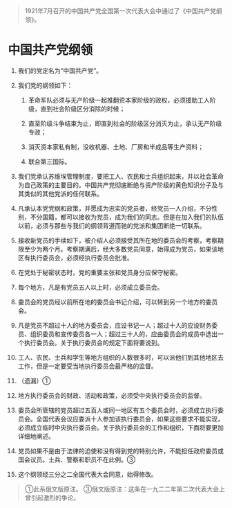 > 1921年7月召开的中国共产党全国第一次代表大会中通过了《中国共产党纲领》。

# 中国共产党纲领

1. 我们的党定名为“中国共产党”。

2. 我们党的纲领如下：

	1. 革命军队必须与无产阶级一起推翻资本家阶级的政权，必须援助工人阶级，直到社会阶级区分消除的时候；

	2. 直至阶级斗争结束为止，即直到社会的阶级区分消灭为止，承认无产阶级专政；

	3. 消灭资本家私有制，没收机器、土地、厂房和半成品等生产资料；

	4. 联合第三国际。

3. 我们党承认苏维埃管理制度，要把工人、农民和士兵组织起来，并以社会革命为自己政策的主要目的。中国共产党彻底断绝与资产阶级的黄色知识分子及与其类似的其他党派的任何联系。

4. 凡承认本党党纲和政策，并愿成为忠实的党员者，经党员一人介绍，不分性别，不分国籍，都可以接收为党员，成为我们的同志。但是在加入我们的队伍以前，必须与那些与我们的纲领背道而驰的党派和集团断绝一切联系。

5. 接收新党员的手续如下，被介绍人必须接受其所在地的委员会的考察，考察期限至少为两个月。考察期满后，经大多数党员同意，始得成为党员，如果该地区有执行委员会，必须经执行委员会批准。

6. 在党处于秘密状态时，党的重要主张和党员身分应保守秘密。

7. 每个地方，凡是有党员五人以上时，必须成立委员会。

8. 委员会的党员经以前所在地的委员会书记介绍，可以转到另一个地方的委员会。

9. 凡是党员不超过十人的地方委员会，应设书记一人；超过十人的应设财务委员、组织委员和宣传委员各一人；超过三十人的，应由委员会的成员中选出一个执行委员会。关于执行委员会的规定下面将要说到。

10. 工人、农民、士兵和学生等地方组织的人数很多时，可以派他们到其他地区去工作，但是一定要受当地执行委员会最严格的监督。

11. （遗漏）①

12. 地方执行委员会的财政、活动和政策，必须受中央执行委员会的监督。

13. 委员会所管辖的党员超过五百人或同一地区有五个委员会时，必须成立执行委员会。全国代表会议应委派十人参加该执行委员会，如果这些要求不能实现，必须成立临时中央执行委员会。关于执行委员会的工作和组织，下面将要更加详细地阐述。

14. 党员如果不是由于法律的迫使和没有得到党的特别允许，不能担任政府委员或国会议员。士兵、警察和职员不在此例。③

15. 这个纲领经三分之二全国代表大会同意，始得修改。
> ①此系俄文版原注。
> ③俄文版原注：这条在一九二二年第二次代表大会上曾引起激烈的争论。